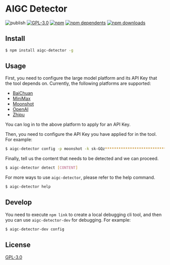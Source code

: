 # AIGC Detector

![publish](https://github.com/crazyurus/aigc-detector/actions/workflows/publish.yaml/badge.svg)
[![GPL-3.0](https://img.shields.io/badge/license-GPL3-blue.svg)](LICENSE)
[![npm](https://badgen.net/npm/v/aigc-detector)](https://www.npmjs.com/package/aigc-detector)
[![npm dependents](https://badgen.net/npm/dependents/aigc-detector)](https://www.npmjs.com/package/aigc-detector?activeTab=dependents)
[![npm downloads](https://badgen.net/npm/dt/aigc-detector)](https://www.npmjs.com/package/aigc-detector)

## Install

```sh
$ npm install aigc-detector -g
```

## Usage

First, you need to configure the large model platform and its API Key that the tool depends on. Currently, the following platforms are supported:

- [BaiChuan](https://platform.baichuan-ai.com/)
- [MiniMax](https://www.minimaxi.com/)
- [Moonshot](https://platform.moonshot.cn/)
- [OpenAI](https://platform.openai.com/)
- [Zhipu](https://open.bigmodel.cn/)

You can log in to the above platform to apply for an API Key.

Then, you need to configure the API Key you have applied for in the tool. For example:

```sh
$ aigc-detector config -p moonshot -k sk-GQz***************************************8UnlrT
```

Finally, tell us the content that needs to be detected and we can proceed.

```sh
$ aigc-detector detect [CONTENT]
```

For more ways to use `aigc-detector`, please refer to the help command.

```sh
$ aigc-detector help
```

## Develop

You need to execute `npm link` to create a local debugging cli tool, and then you can use `aigc-detector-dev` for debugging. For example:

```sh
$ aigc-detector-dev config
```

## License

[GPL-3.0](./LICENSE)